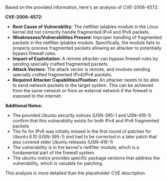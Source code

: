 Based on the provided information, here's an analysis of CVE-2006-4572:

**CVE-2006-4572:**

*   **Root Cause of Vulnerability:** The netfilter iptables module in the Linux kernel did not correctly handle fragmented IPv4 and IPv6 packets.
*   **Weaknesses/Vulnerabilities Present:** Improper handling of fragmented packets in the netfilter iptables module. Specifically, the module fails to properly process fragmented packets allowing an attacker to potentially bypass firewall rules.
*   **Impact of Exploitation:** A remote attacker can bypass firewall rules by sending specially crafted fragmented packets.
*   **Attack Vectors:** The attack vector is remote, and involves sending specially crafted fragmented IPv4/IPv6 packets.
*   **Required Attacker Capabilities/Position:** An attacker needs to be able to send network packets to the target system. This can be achieved from the same network or from an external network if the firewall is exposed to the internet.

**Additional Notes:**

*   The provided Ubuntu security notices (USN-395-1 and USN-416-1) confirm that this vulnerability exists for both IPv4 and IPv6 fragmented packets
*   The fix for IPv6 was initially missed in the first round of patches for Ubuntu 6.10 (USN-395-1) and had to be corrected in a later patch that also covered older Ubuntu releases (USN-416-1)
*   The vulnerability is in the kernel's netfilter module, which is a fundamental part of the firewall system.
*   The ubuntu notice provides specific package versions that address the vulnerability, which is valuable for patching.

This analysis is more detailed than the placeholder CVE description.